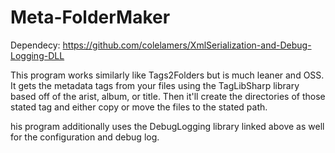 # Meta-FolderMaker
Dependecy: https://github.com/colelamers/XmlSerialization-and-Debug-Logging-DLL

This program works similarly like Tags2Folders but is much leaner and OSS. It gets the metadata tags from your files using the TagLibSharp library based off of the arist, album, or title. Then it'll create the directories of those stated tag and either copy or move the files to the stated path.

his program additionally uses the DebugLogging library linked above as well for the configuration and debug log.
